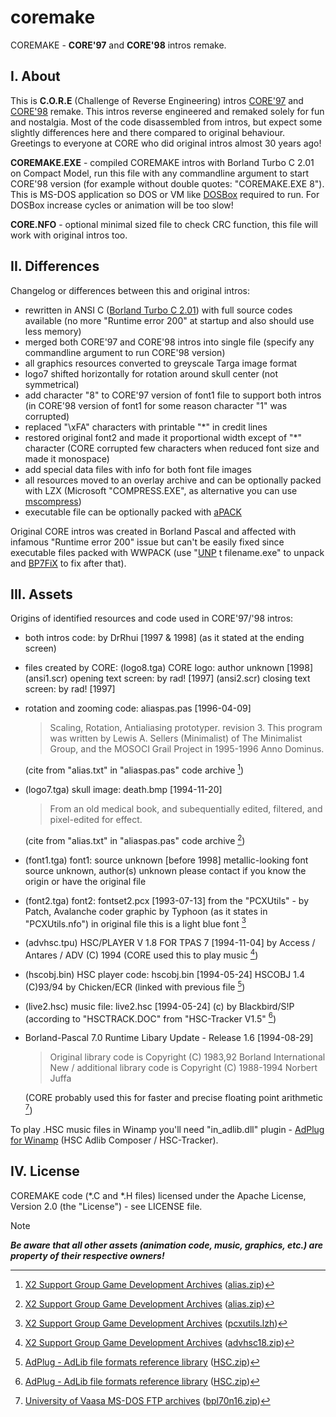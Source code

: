 # coremake
COREMAKE - **CORE'97** and **CORE'98** intros remake.


## I. About

This is **C.O.R.E** (Challenge of Reverse Engineering) intros [CORE'97](https://www.pouet.net/prod.php?which=84291) and [CORE'98](https://www.pouet.net/prod.php?which=70685) remake. This intros reverse engineered and remaked solely for fun and nostalgia. Most of the code disassembled from intros, but expect some slightly differences here and there compared to original behaviour. Greetings to everyone at CORE who did original intros almost 30 years ago!

**COREMAKE.EXE** - compiled COREMAKE intros with Borland Turbo C 2.01 on Compact Model, run this file with any commandline argument to start CORE'98 version (for example without double quotes: "COREMAKE.EXE 8"). This is MS-DOS application so DOS or VM like [DOSBox](https://www.dosbox.com/) required to run. For DOSBox increase cycles or animation will be too slow!

**CORE.NFO** - optional minimal sized file to check CRC function, this file will work with original intros too.


## II. Differences

Changelog or differences between this and original intros:
- rewritten in ANSI C ([Borland Turbo C 2.01](https://web.archive.org/web/20060614091700/http://bdn.borland.com/article/20841)) with full source codes available (no more "Runtime error 200" at startup and also should use less memory)
- merged both CORE'97 and CORE'98 intros into single file (specify any commandline argument to run CORE'98 version)
- all graphics resources converted to greyscale Targa image format
- logo7 shifted horizontally for rotation around skull center (not symmetrical)
- add character "8" to CORE'97 version of font1 file to support both intros (in CORE'98 version of font1 for some reason character "1" was corrupted)
- replaced "\xFA" characters with printable "*" in credit lines
- restored original font2 and made it proportional width except of "*" character (CORE corrupted few characters when reduced font size and made it monospace)
- add special data files with info for both font file images
- all resources moved to an overlay archive and can be optionally packed with LZX (Microsoft "COMPRESS.EXE", as alternative you can use [mscompress](https://gnuwin32.sourceforge.net/packages/mscompress.htm))
- executable file can be optionally packed with [aPACK](https://web.archive.org/web/20230601045543/https://ibsensoftware.com/download.html)

Original CORE intros was created in Borland Pascal and affected with infamous "Runtime error 200" issue but can't be easily fixed since executable files packed with WWPACK (use "[UNP](https://bencastricum.nl/unp/) t filename.exe" to unpack and [BP7FiX](http://prgmizer.chat.ru/bp7fix.htm) to fix after that).


## III. Assets

Origins of identified resources and code used in CORE'97/'98 intros:

- both intros code: by DrRhui [1997 & 1998]
  (as it stated at the ending screen)

- files created by CORE:
  (logo8.tga) CORE logo: author unknown [1998]
  (ansi1.scr) opening text screen: by rad! [1997]
  (ansi2.scr) closing text screen: by rad! [1997]

- rotation and zooming code: aliaspas.pas [1996-04-09]
  > Scaling, Rotation, Antialiasing prototyper. revision 3.
  This program was written by Lewis A. Sellers (Minimalist)
  of The Minimalist Group, and the MOSOCI Grail Project in
  1995-1996 Anno Dominus.

  (cite from "alias.txt" in "aliaspas.pas" code archive [^1])

- (logo7.tga) skull image: death.bmp [1994-11-20]
  > From an old medical book, and subequentially edited,
  filtered, and pixel-edited for effect.

  (cite from "alias.txt" in "aliaspas.pas" code archive [^1])


- (font1.tga) font1: source unknown [before 1998]
  metallic-looking font
  source unknown, author(s) unknown
  please contact if you know the origin or have the original file

- (font2.tga) font2: fontset2.pcx [1993-07-13]
  from the "PCXUtils" - by Patch, Avalanche coder
  graphic by Typhoon (as it states in "PCXUtils.nfo")
  in original file this is a light blue font [^2]

- (advhsc.tpu) HSC/PLAYER V 1.8 FOR TPAS 7 [1994-11-04]
  by Access / Antares / ADV (C) 1994
  (CORE used this to play music [^3])

- (hscobj.bin) HSC player code: hscobj.bin [1994-05-24]
  HSCOBJ 1.4 (C)93/94 by Chicken/ECR
  (linked with previous file [^4])

- (live2.hsc) music file: live2.hsc [1994-05-24]
  (c) by Blackbird/S!P
  (according to "HSCTRACK.DOC" from "HSC-Tracker V1.5" [^4])

- Borland-Pascal 7.0 Runtime Libary Update - Release 1.6 [1994-08-29]
  > Original library code is Copyright (C) 1983,92 Borland International
  New / additional library code is Copyright (C) 1988-1994 Norbert Juffa

  (CORE probably used this for faster and precise floating point arithmetic [^5])

To play .HSC music files in Winamp you'll need "in_adlib.dll" plugin - [AdPlug for Winamp](https://adplug.github.io/) (HSC Adlib Composer / HSC-Tracker).


## IV. License

COREMAKE code (*.C and *.H files) licensed under the Apache License, Version 2.0 (the "License") - see LICENSE file.

> [!NOTE]
> ***Be aware that all other assets (animation code, music, graphics, etc.) are property of their respective owners!***

[^1]: [X2 Support Group Game Development Archives](http://ftp.lanet.lv/ftp/mirror/x2ftp/msdos/programming/demosrc/00index.html) ([alias.zip](http://ftp.lanet.lv/ftp/mirror/x2ftp/msdos/programming/demosrc/alias.zip))

[^2]: [X2 Support Group Game Development Archives](http://ftp.lanet.lv/ftp/mirror/x2ftp/msdos/programming/grutils/00index.html) ([pcxutils.lzh](http://ftp.lanet.lv/ftp/mirror/x2ftp/msdos/programming/grutils/pcxutils.lzh))

[^3]: [X2 Support Group Game Development Archives](http://ftp.lanet.lv/ftp/mirror/x2ftp/msdos/programming/mxlibs/00index.html) ([advhsc18.zip](http://ftp.lanet.lv/ftp/mirror/x2ftp/msdos/programming/mxlibs/advhsc18.zip))

[^4]: [AdPlug - AdLib file formats reference library](https://adplug.github.io/library/entry/HSC.html) ([HSC.zip](https://adplug.github.io/library/files/HSC.zip))

[^5]: [University of Vaasa MS-DOS FTP archives](http://ftp.lip6.fr/pub/pc/garbo/pc/turbopa7/) ([bpl70n16.zip](http://ftp.lip6.fr/pub/pc/garbo/pc/turbopa7/bpl70n16.zip))
